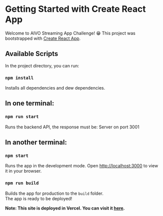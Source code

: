 # Getting Started with Create React App

Welcome to AIVO Streaming App Challenge! 😁
This project was bootstrapped with [Create React App](https://github.com/facebook/create-react-app).

## Available Scripts

In the project directory, you can run:

### `npm install`

Installs all dependencies and dew dependencies.

## In one terminal:

### `npm run start`

Runs the backend API, the response must be: Server on port 3001

## In another terminal:

### `npm start`

Runs the app in the development mode.
Open [http://localhost:3000](http://localhost:3000) to view it in your browser.

### `npm run build`

Builds the app for production to the `build` folder.\
The app is ready to be deployed!

**Note: This site is deployed in Vercel. You can visit it [here](https://aivo-challenge.vercel.app).**
